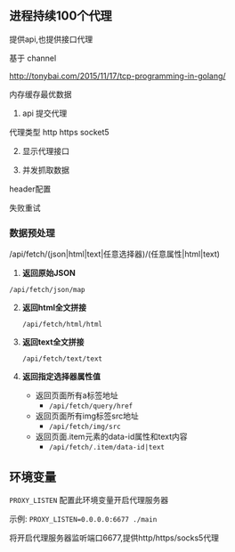 

## 进程持续100个代理

提供api,也提供接口代理

基于 channel



http://tonybai.com/2015/11/17/tcp-programming-in-golang/


内存缓存最优数据


1. api 提交代理

代理类型
http
https
socket5

2. 显示代理接口


3. 并发抓取数据

header配置

失败重试



### 数据预处理

​/api/fetch/(json|html|text|任意选择器)/(任意属性|html|text)



1. **返回原始JSON**

  `/api/fetch/json/map`
  
2. **返回html全文拼接**

   `/api/fetch/html/html`

3. **返回text全文拼接**

   `/api/fetch/text/text`

4. **返回指定选择器属性值**

    * 返回页面所有a标签地址
      * `/api/fetch/query/href`
    * 返回页面所有img标签src地址
      * `/api/fetch/img/src`
    * 返回页面.item元素的data-id属性和text内容
      * `/api/fetch/.item/data-id|text`



## 环境变量

`PROXY_LISTEN` 配置此环境变量开启代理服务器

示例: `PROXY_LISTEN=0.0.0.0:6677 ./main`

将开启代理服务器监听端口6677,提供http/https/socks5代理

